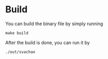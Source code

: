 # Build

You can build the binary file by simply running

```
make build
```

After the build is done, you can run it by 

```
./out/svachan
```